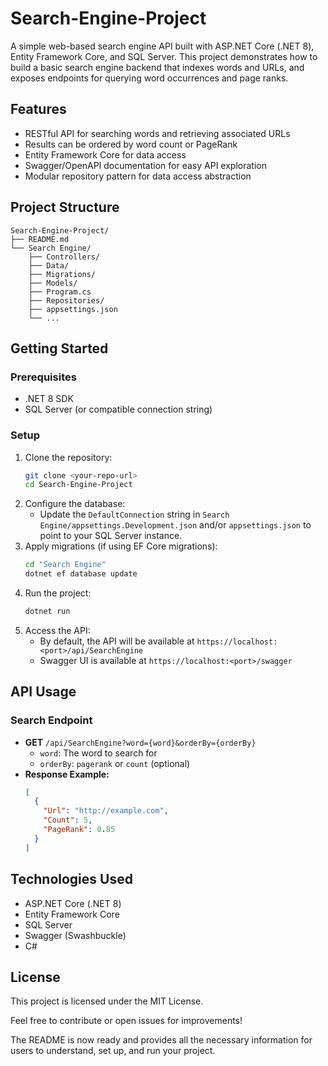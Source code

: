# Search-Engine-Project

A simple web-based search engine API built with ASP.NET Core (.NET 8), Entity Framework Core, and SQL Server. This project demonstrates how to build a basic search engine backend that indexes words and URLs, and exposes endpoints for querying word occurrences and page ranks.

## Features
- RESTful API for searching words and retrieving associated URLs
- Results can be ordered by word count or PageRank
- Entity Framework Core for data access
- Swagger/OpenAPI documentation for easy API exploration
- Modular repository pattern for data access abstraction

## Project Structure
```
Search-Engine-Project/
├── README.md
└── Search Engine/
    ├── Controllers/
    ├── Data/
    ├── Migrations/
    ├── Models/
    ├── Program.cs
    ├── Repositories/
    ├── appsettings.json
    └── ...
```

## Getting Started
### Prerequisites
- .NET 8 SDK
- SQL Server (or compatible connection string)

### Setup
1. Clone the repository:
    ```bash
    git clone <your-repo-url>
    cd Search-Engine-Project
    ```
2. Configure the database:
    - Update the `DefaultConnection` string in `Search Engine/appsettings.Development.json` and/or `appsettings.json` to point to your SQL Server instance.
3. Apply migrations (if using EF Core migrations):
    ```bash
    cd "Search Engine"
    dotnet ef database update
    ```
4. Run the project:
    ```bash
    dotnet run
    ```
5. Access the API:
    - By default, the API will be available at `https://localhost:<port>/api/SearchEngine`
    - Swagger UI is available at `https://localhost:<port>/swagger`

## API Usage
### Search Endpoint
- **GET** `/api/SearchEngine?word={word}&orderBy={orderBy}`
    - `word`: The word to search for
    - `orderBy`: `pagerank` or `count` (optional)
- **Response Example:**
    ```json
    [
      {
        "Url": "http://example.com",
        "Count": 5,
        "PageRank": 0.85
      }
    ]
    ```

## Technologies Used
- ASP.NET Core (.NET 8)
- Entity Framework Core
- SQL Server
- Swagger (Swashbuckle)
- C#

## License
This project is licensed under the MIT License.

Feel free to contribute or open issues for improvements!

The README is now ready and provides all the necessary information for users to understand, set up, and run your project.